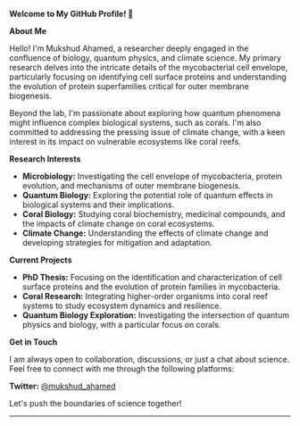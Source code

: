 
**Welcome to My GitHub Profile! 🌟**

**About Me**

Hello! I'm Mukshud Ahamed, a researcher deeply engaged in the confluence of biology, quantum physics, and climate science. My primary research delves into the intricate details of the mycobacterial cell envelope, particularly focusing on identifying cell surface proteins and understanding the evolution of protein superfamilies critical for outer membrane biogenesis.

Beyond the lab, I'm passionate about exploring how quantum phenomena might influence complex biological systems, such as corals. I'm also committed to addressing the pressing issue of climate change, with a keen interest in its impact on vulnerable ecosystems like coral reefs.

**Research Interests**
* **Microbiology:** Investigating the cell envelope of mycobacteria, protein evolution, and mechanisms of outer membrane biogenesis.
* **Quantum Biology:** Exploring the potential role of quantum effects in biological systems and their implications.
* **Coral Biology:** Studying coral biochemistry, medicinal compounds, and the impacts of climate change on coral ecosystems.
* **Climate Change:** Understanding the effects of climate change and developing strategies for mitigation and adaptation.

**Current Projects**
* **PhD Thesis:** Focusing on the identification and characterization of cell surface proteins and the evolution of protein families in mycobacteria.
* **Coral Research:** Integrating higher-order organisms into coral reef systems to study ecosystem dynamics and resilience.
* **Quantum Biology Exploration:** Investigating the intersection of quantum physics and biology, with a particular focus on corals.

**Get in Touch**

I am always open to collaboration, discussions, or just a chat about science. Feel free to connect with me through the following platforms:

**Twitter:** [@mukshud_ahamed](https://twitter.com/mukshud_ahamed)

Let's push the boundaries of science together!

---

